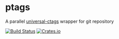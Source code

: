 # ptags
A parallel [universal-ctags](https://ctags.io) wrapper for git repository

[![Build Status](https://travis-ci.org/dalance/ptags.svg?branch=master)](https://travis-ci.org/dalance/ptags)
[![Crates.io](https://img.shields.io/crates/v/ptags.svg)](https://crates.io/crates/ptags)
